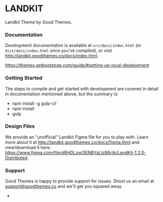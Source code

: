 # LANDKIT #

Landkit Theme by Good Themes.

### Documentation ###

Development documentation is available at `src/docs/index.html` (or `dist/docs/index.html` once you've compiled), or visit http://landkit.goodthemes.co/docs/index.html.

https://themes.getbootstrap.com/guide/#setting-up-local-development

### Getting Started ###

The steps to compile and get started with development are covered in detail in documentation mentioned above, but the summary is:

- npm install -g gulp-cli
- npm install
- gulp

### Design Files ###

We provide an "unofficial" Landkit Figma file for you to play with. Learn more about it at http://landkit.goodthemes.co/docs/figma.html and view/download it here: https://www.figma.com/file/dRHDLzwl3ENBYaLlz88cjb/LandKit-1.2.0-Distributed.

### Support ###

Good Themes is happy to provide support for issues. Shoot us an email at support@goodthemes.co and we'll get you squared away.


-
